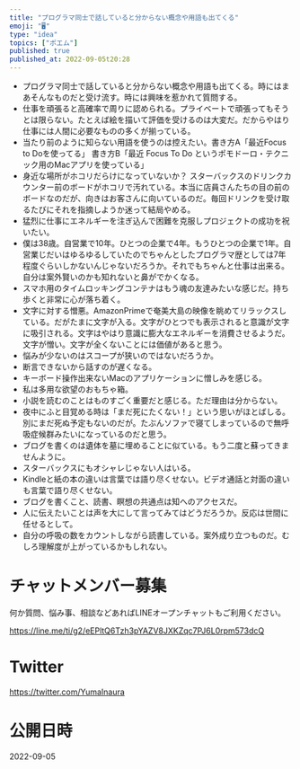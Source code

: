 ```yaml
---
title: "プログラマ同士で話していると分からない概念や用語も出てくる"
emoji: "🖥"
type: "idea"
topics: ["ポエム"]
published: true
published_at: 2022-09-05t20:28
---
```



- プログラマ同士で話していると分からない概念や用語も出てくる。時にはまあそんなものだと受け流す。時には興味を惹かれて質問する。
- 仕事を頑張ると高確率で周りに認められる。プライベートで頑張ってもそうとは限らない。たとえば絵を描いて評価を受けるのは大変だ。だからやはり仕事には人間に必要なものの多くが揃っている。
- 当たり前のように知らない用語を使うのは控えたい。書き方A「最近Focus to Doを使ってる」 書き方B「最近 Focus To Do というポモドーロ・テクニック用のMacアプリを使っている」
- 身近な場所がホコリだらけになっていないか？ スターバックスのドリンクカウンター前のボードがホコリで汚れている。本当に店員さんたちの目の前のボードなのだが、向きはお客さんに向いているのだ。毎回ドリンクを受け取るたびにそれを指摘しようか迷って結局やめる。
- 猛烈に仕事にエネルギーを注ぎ込んで困難を克服しプロジェクトの成功を祝いたい。
- 僕は38歳。自営業で10年。ひとつの企業で4年。もうひとつの企業で1年。自営業じだいはゆるゆるしていたのでちゃんとしたプログラマ歴としては7年程度ぐらいしかないんじゃないだろうか。それでもちゃんと仕事は出来る。自分は案外賢いのかも知れないと鼻がでかくなる。
- スマホ用のタイムロッキングコンテナはもう魂の友達みたいな感じだ。持ち歩くと非常に心が落ち着く。
- 文字に対する憎悪。AmazonPrimeで奄美大島の映像を眺めてリラックスしている。だがたまに文字が入る。文字がひとつでも表示されると意識が文字に吸引される。文字はやはり意識に膨大なエネルギーを消費させるようだ。文字が憎い。文字が全くないことには価値があると思う。
- 悩みが少ないのはスコープが狭いのではないだろうか。
- 断言できないから話すのが遅くなる。
- キーボード操作出来ないMacのアプリケーションに憎しみを感じる。
- 私は多用な欲望のおもちゃ箱。
- 小説を読むのことはものすごく重要だと感じる。ただ理由は分からない。
- 夜中にふと目覚める時は「まだ死にたくない！」という思いがほとばしる。別にまだ死ぬ予定もないのだが。たぶんソファで寝てしまっているので無呼吸症候群みたいになっているのだと思う。
- ブログを書くのは遺体を墓に埋めることに似ている。もう二度と蘇ってきませんように。
- スターバックスにもオシャレじゃない人はいる。
- Kindleと紙の本の違いは言葉では語り尽くせない。ビデオ通話と対面の違いも言葉で語り尽くせない。
- ブログを書くこと、読書、瞑想の共通点は知へのアクセスだ。
- 人に伝えたいことは声を大にして言ってみてはどうだろうか。反応は世間に任せるとして。
- 自分の呼吸の数をカウントしながら読書している。案外成り立つものだ。むしろ理解度が上がっているかもしれない。

# チャットメンバー募集


何か質問、悩み事、相談などあればLINEオープンチャットもご利用ください。

https://line.me/ti/g2/eEPltQ6Tzh3pYAZV8JXKZqc7PJ6L0rpm573dcQ


# Twitter

https://twitter.com/YumaInaura


# 公開日時

2022-09-05

